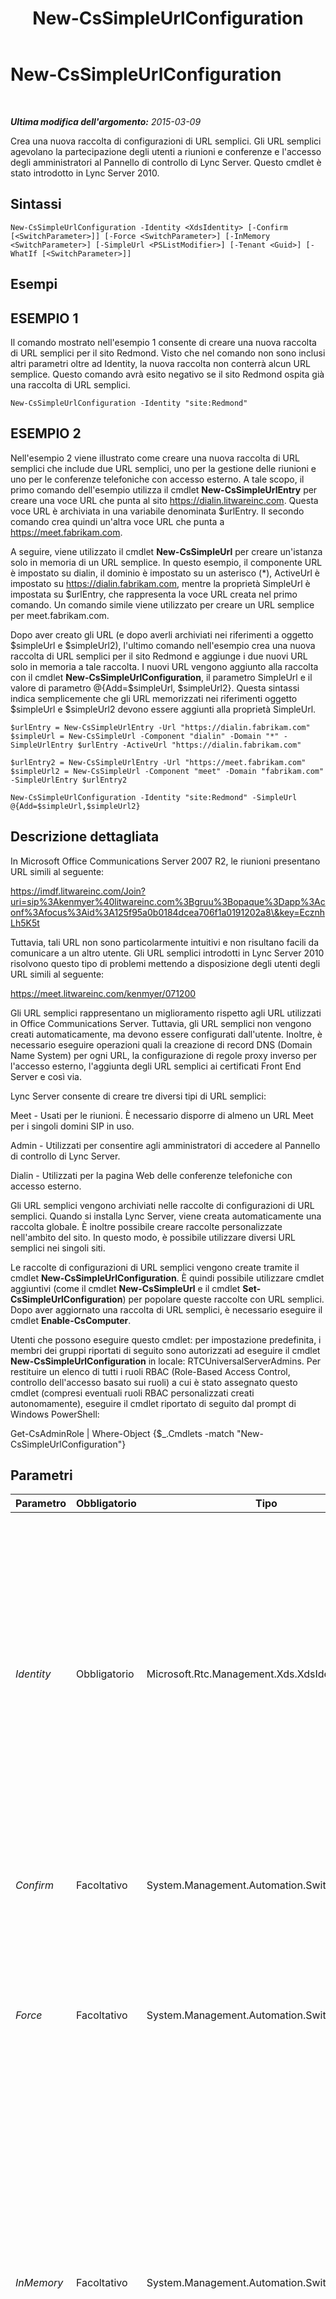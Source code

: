 ﻿---
title: New-CsSimpleUrlConfiguration
TOCTitle: New-CsSimpleUrlConfiguration
ms:assetid: 3140f15a-e448-42fe-b494-bf9caba32b35
ms:mtpsurl: https://technet.microsoft.com/it-it/library/Gg425813(v=OCS.15)
ms:contentKeyID: 49300094
ms.date: 08/24/2015
mtps_version: v=OCS.15
ms.translationtype: HT
---

# New-CsSimpleUrlConfiguration

 

_**Ultima modifica dell'argomento:** 2015-03-09_

Crea una nuova raccolta di configurazioni di URL semplici. Gli URL semplici agevolano la partecipazione degli utenti a riunioni e conferenze e l'accesso degli amministratori al Pannello di controllo di Lync Server. Questo cmdlet è stato introdotto in Lync Server 2010.

## Sintassi

    New-CsSimpleUrlConfiguration -Identity <XdsIdentity> [-Confirm [<SwitchParameter>]] [-Force <SwitchParameter>] [-InMemory <SwitchParameter>] [-SimpleUrl <PSListModifier>] [-Tenant <Guid>] [-WhatIf [<SwitchParameter>]]

## Esempi

## ESEMPIO 1

Il comando mostrato nell'esempio 1 consente di creare una nuova raccolta di URL semplici per il sito Redmond. Visto che nel comando non sono inclusi altri parametri oltre ad Identity, la nuova raccolta non conterrà alcun URL semplice. Questo comando avrà esito negativo se il sito Redmond ospita già una raccolta di URL semplici.

    New-CsSimpleUrlConfiguration -Identity "site:Redmond"

## ESEMPIO 2

Nell'esempio 2 viene illustrato come creare una nuova raccolta di URL semplici che include due URL semplici, uno per la gestione delle riunioni e uno per le conferenze telefoniche con accesso esterno. A tale scopo, il primo comando dell'esempio utilizza il cmdlet **New-CsSimpleUrlEntry** per creare una voce URL che punta al sito https://dialin.litwareinc.com. Questa voce URL è archiviata in una variabile denominata $urlEntry. Il secondo comando crea quindi un'altra voce URL che punta a https://meet.fabrikam.com.

A seguire, viene utilizzato il cmdlet **New-CsSimpleUrl** per creare un'istanza solo in memoria di un URL semplice. In questo esempio, il componente URL è impostato su dialin, il dominio è impostato su un asterisco (\*), ActiveUrl è impostato su https://dialin.fabrikam.com, mentre la proprietà SimpleUrl è impostata su $urlEntry, che rappresenta la voce URL creata nel primo comando. Un comando simile viene utilizzato per creare un URL semplice per meet.fabrikam.com.

Dopo aver creato gli URL (e dopo averli archiviati nei riferimenti a oggetto $simpleUrl e $simpleUrl2), l'ultimo comando nell'esempio crea una nuova raccolta di URL semplici per il sito Redmond e aggiunge i due nuovi URL solo in memoria a tale raccolta. I nuovi URL vengono aggiunto alla raccolta con il cmdlet **New-CsSimpleUrlConfiguration**, il parametro SimpleUrl e il valore di parametro @{Add=$simpleUrl, $simpleUrl2}. Questa sintassi indica semplicemente che gli URL memorizzati nei riferimenti oggetto $simpleUrl e $simpleUrl2 devono essere aggiunti alla proprietà SimpleUrl.

    $urlEntry = New-CsSimpleUrlEntry -Url "https://dialin.fabrikam.com"
    $simpleUrl = New-CsSimpleUrl -Component "dialin" -Domain "*" -SimpleUrlEntry $urlEntry -ActiveUrl "https://dialin.fabrikam.com"
    
    $urlEntry2 = New-CsSimpleUrlEntry -Url "https://meet.fabrikam.com"
    $simpleUrl2 = New-CsSimpleUrl -Component "meet" -Domain "fabrikam.com" -SimpleUrlEntry $urlEntry2 
    
    New-CsSimpleUrlConfiguration -Identity "site:Redmond" -SimpleUrl @{Add=$simpleUrl,$simpleUrl2}

## Descrizione dettagliata

In Microsoft Office Communications Server 2007 R2, le riunioni presentano URL simili al seguente:

https://imdf.litwareinc.com/Join?uri=sip%3Akenmyer%40litwareinc.com%3Bgruu%3Bopaque%3Dapp%3Aconf%3Afocus%3Aid%3A125f95a0b0184dcea706f1a0191202a8\&key=EcznhLh5K5t

Tuttavia, tali URL non sono particolarmente intuitivi e non risultano facili da comunicare a un altro utente. Gli URL semplici introdotti in Lync Server 2010 risolvono questo tipo di problemi mettendo a disposizione degli utenti degli URL simili al seguente:

https://meet.litwareinc.com/kenmyer/071200

Gli URL semplici rappresentano un miglioramento rispetto agli URL utilizzati in Office Communications Server. Tuttavia, gli URL semplici non vengono creati automaticamente, ma devono essere configurati dall'utente. Inoltre, è necessario eseguire operazioni quali la creazione di record DNS (Domain Name System) per ogni URL, la configurazione di regole proxy inverso per l'accesso esterno, l'aggiunta degli URL semplici ai certificati Front End Server e così via.

Lync Server consente di creare tre diversi tipi di URL semplici:

Meet - Usati per le riunioni. È necessario disporre di almeno un URL Meet per i singoli domini SIP in uso.

Admin - Utilizzati per consentire agli amministratori di accedere al Pannello di controllo di Lync Server.

Dialin - Utilizzati per la pagina Web delle conferenze telefoniche con accesso esterno.

Gli URL semplici vengono archiviati nelle raccolte di configurazioni di URL semplici. Quando si installa Lync Server, viene creata automaticamente una raccolta globale. È inoltre possibile creare raccolte personalizzate nell'ambito del sito. In questo modo, è possibile utilizzare diversi URL semplici nei singoli siti.

Le raccolte di configurazioni di URL semplici vengono create tramite il cmdlet **New-CsSimpleUrlConfiguration**. È quindi possibile utilizzare cmdlet aggiuntivi (come il cmdlet **New-CsSimpleUrl** e il cmdlet **Set-CsSimpleUrlConfiguration**) per popolare queste raccolte con URL semplici. Dopo aver aggiornato una raccolta di URL semplici, è necessario eseguire il cmdlet **Enable-CsComputer**.

Utenti che possono eseguire questo cmdlet: per impostazione predefinita, i membri dei gruppi riportati di seguito sono autorizzati ad eseguire il cmdlet **New-CsSimpleUrlConfiguration** in locale: RTCUniversalServerAdmins. Per restituire un elenco di tutti i ruoli RBAC (Role-Based Access Control, controllo dell'accesso basato sui ruoli) a cui è stato assegnato questo cmdlet (compresi eventuali ruoli RBAC personalizzati creati autonomamente), eseguire il cmdlet riportato di seguito dal prompt di Windows PowerShell:

Get-CsAdminRole | Where-Object {$\_.Cmdlets -match "New-CsSimpleUrlConfiguration"}

## Parametri


<table>
<colgroup>
<col style="width: 25%" />
<col style="width: 25%" />
<col style="width: 25%" />
<col style="width: 25%" />
</colgroup>
<thead>
<tr class="header">
<th>Parametro</th>
<th>Obbligatorio</th>
<th>Tipo</th>
<th>Descrizione</th>
</tr>
</thead>
<tbody>
<tr class="odd">
<td><p><em>Identity</em></p></td>
<td><p>Obbligatorio</p></td>
<td><p>Microsoft.Rtc.Management.Xds.XdsIdentity</p></td>
<td><p>Identificatore univoco per la nuova raccolta di configurazioni di URL semplici. Poiché le nuove raccolte possono essere create solo nell'ambito del sito, l'identità deve utilizzare il prefisso &quot;site:&quot; seguito dal nome del sito. Ad esempio, questa sintassi consente di creare una nuova raccolta per il sito Redmond: -Identity &quot;site:Redmond&quot;.</p></td>
</tr>
<tr class="even">
<td><p><em>Confirm</em></p></td>
<td><p>Facoltativo</p></td>
<td><p>System.Management.Automation.SwitchParameter</p></td>
<td><p>Viene visualizzata una richiesta di conferma prima di eseguire il comando.</p></td>
</tr>
<tr class="odd">
<td><p><em>Force</em></p></td>
<td><p>Facoltativo</p></td>
<td><p>System.Management.Automation.SwitchParameter</p></td>
<td><p>Consente di evitare la visualizzazione di qualunque messaggio di errore non grave che potrebbe essere generato nel corso dell'esecuzione del comando.</p></td>
</tr>
<tr class="even">
<td><p><em>InMemory</em></p></td>
<td><p>Facoltativo</p></td>
<td><p>System.Management.Automation.SwitchParameter</p></td>
<td><p>Crea un riferimento a un oggetto senza eseguire realmente il commit dell'oggetto come modifica permanente. Se si assegna l'output del cmdlet chiamato con questo parametro a una variabile, è possibile apportare modifiche alle proprietà del riferimento all'oggetto e quindi eseguire il commit di queste modifiche chiamando il cmdlet Set- corrispondente.</p></td>
</tr>
<tr class="odd">
<td><p><em>SimpleUrl</em></p></td>
<td><p>Facoltativo</p></td>
<td><p>System.Management.Automation.PSListModifier</p></td>
<td><p>Gli URL semplici configurati per questa raccolta. Questi URL devono essere creati tramite il cmdlet <strong>New-SimpleUrl</strong> e il cmdlet <strong>New-SimpleUrlEntry</strong>.</p></td>
</tr>
<tr class="even">
<td><p><em>Tenant</em></p></td>
<td><p>Facoltativo</p></td>
<td><p>System.Guid</p></td>
<td><p>Identificatore univoco globale (GUID) dell'account tenant di Skype for Business online per cui vengono create nuove impostazioni di configurazione degli URL semplici. Ad esempio:</p>
<p>-Tenant &quot;38aad667-af54-4397-aaa7-e94c79ec2308&quot;</p>
<p>È possibile restituire l'ID tenant per ciascun tenant eseguendo questo comando:</p>
<p>Get-CsTenant | Select-Object DisplayName, TenantID</p></td>
</tr>
<tr class="odd">
<td><p><em>WhatIf</em></p></td>
<td><p>Facoltativo</p></td>
<td><p>System.Management.Automation.SwitchParameter</p></td>
<td><p>Descrive ciò che accadrebbe se si eseguisse il comando senza eseguirlo realmente.</p></td>
</tr>
</tbody>
</table>


## Tipi di input

Nessuno.

## Tipi restituiti

Il cmdlet **New-CsSimpleUrlConfiguration** crea nuove istanze dell'oggetto Microsoft.Rtc.Management.WritableConfig.Settings.SimpleUrl.SimpleUrlConfiguration.

## Vedere anche

#### Ulteriori risorse

[Get-CsSimpleUrlConfiguration](get-cssimpleurlconfiguration.md)  
[New-CsSimpleUrl](new-cssimpleurl.md)  
[New-CsSimpleUrlEntry](new-cssimpleurlentry.md)  
[Remove-CsSimpleUrlConfiguration](remove-cssimpleurlconfiguration.md)  
[Set-CsSimpleUrlConfiguration](set-cssimpleurlconfiguration.md)

